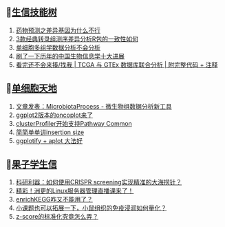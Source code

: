 ## 📝[生信技能树](https://github.com/ixxmu/mp_duty/issues?q=label%3A%E7%94%9F%E4%BF%A1%E6%8A%80%E8%83%BD%E6%A0%91+is%3Aclosed)
<!-- 1issueTable -->

1. [药物预测之差异基因为什么不行](https://github.com/ixxmu/mp_duty/issues/3742) 
2. [3款经典转录组测序差异分析R包的一致性如何](https://github.com/ixxmu/mp_duty/issues/3740) 
3. [单细胞多组学数据分析不会分析](https://github.com/ixxmu/mp_duty/issues/3731) 
4. [刷了一下历年的中国生物信息学十大进展](https://github.com/ixxmu/mp_duty/issues/3730) 
5. [看完还不会来揍/找我 | TCGA 与 GTEx 数据库联合分析 | 附完整代码 + 注释](https://github.com/ixxmu/mp_duty/issues/3727) 
<!-- 1issueTable -->
## 📝[单细胞天地](https://github.com/ixxmu/mp_duty/issues?q=label%3A%E5%8D%95%E7%BB%86%E8%83%9E%E5%A4%A9%E5%9C%B0+is%3Aclosed)
<!-- 2issueTable -->

1. [文章发表：MicrobiotaProcess - 微生物组数据分析新工具](https://github.com/ixxmu/mp_duty/issues/3751) 
2. [ggplot2版本的oncoplot来了](https://github.com/ixxmu/mp_duty/issues/3701) 
3. [clusterProfiler开始支持Pathway Common](https://github.com/ixxmu/mp_duty/issues/3691) 
4. [简简单单讲insertion size](https://github.com/ixxmu/mp_duty/issues/3642) 
5. [ggplotify + aplot 大法好](https://github.com/ixxmu/mp_duty/issues/3564) 
<!-- 2issueTable -->

## 📝[果子学生信](https://github.com/ixxmu/mp_duty/issues?q=label%3A%E6%9E%9C%E5%AD%90%E5%AD%A6%E7%94%9F%E4%BF%A1+is%3Aclosed)
<!-- 3issueTable -->

1. [科研利器：如何使用CRISPR screening实现精准的大海捞针？](https://github.com/ixxmu/mp_duty/issues/3684) 
2. [精彩！洲更的Linux服务器管理直播课来了！](https://github.com/ixxmu/mp_duty/issues/3659) 
3. [enrichKEGG咋又不能用了？](https://github.com/ixxmu/mp_duty/issues/3499) 
4. [小课题也可以拓展一下，小鼠组织的免疫浸润如何量化？](https://github.com/ixxmu/mp_duty/issues/3407) 
5. [z-score的标准化究竟怎么弄？](https://github.com/ixxmu/mp_duty/issues/3396) 
<!-- 3issueTable -->

